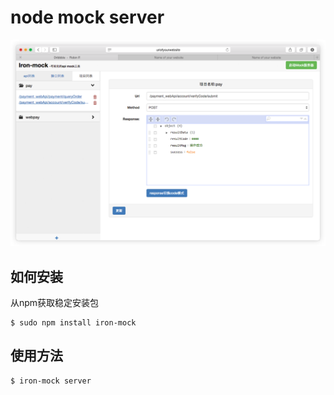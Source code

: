 # node mock server

![shortshap](./medias/shotshap.png)

## 如何安装
从npm获取稳定安装包

```
$ sudo npm install iron-mock
```

## 使用方法

```
$ iron-mock server
```